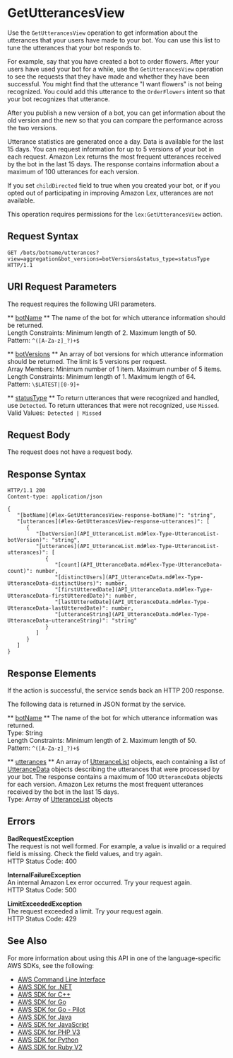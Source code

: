 # GetUtterancesView<a name="API_GetUtterancesView"></a>

Use the `GetUtterancesView` operation to get information about the utterances that your users have made to your bot\. You can use this list to tune the utterances that your bot responds to\.

For example, say that you have created a bot to order flowers\. After your users have used your bot for a while, use the `GetUtterancesView` operation to see the requests that they have made and whether they have been successful\. You might find that the utterance "I want flowers" is not being recognized\. You could add this utterance to the `OrderFlowers` intent so that your bot recognizes that utterance\.

After you publish a new version of a bot, you can get information about the old version and the new so that you can compare the performance across the two versions\. 

Utterance statistics are generated once a day\. Data is available for the last 15 days\. You can request information for up to 5 versions of your bot in each request\. Amazon Lex returns the most frequent utterances received by the bot in the last 15 days\. The response contains information about a maximum of 100 utterances for each version\.

If you set `childDirected` field to true when you created your bot, or if you opted out of participating in improving Amazon Lex, utterances are not available\.

This operation requires permissions for the `lex:GetUtterancesView` action\.

## Request Syntax<a name="API_GetUtterancesView_RequestSyntax"></a>

```
GET /bots/botname/utterances?view=aggregation&bot_versions=botVersions&status_type=statusType HTTP/1.1
```

## URI Request Parameters<a name="API_GetUtterancesView_RequestParameters"></a>

The request requires the following URI parameters\.

 ** [botName](#API_GetUtterancesView_RequestSyntax) **   <a name="lex-GetUtterancesView-request-botName"></a>
The name of the bot for which utterance information should be returned\.  
Length Constraints: Minimum length of 2\. Maximum length of 50\.  
Pattern: `^([A-Za-z]_?)+$` 

 ** [botVersions](#API_GetUtterancesView_RequestSyntax) **   <a name="lex-GetUtterancesView-request-botVersions"></a>
An array of bot versions for which utterance information should be returned\. The limit is 5 versions per request\.  
Array Members: Minimum number of 1 item\. Maximum number of 5 items\.  
Length Constraints: Minimum length of 1\. Maximum length of 64\.  
Pattern: `\$LATEST|[0-9]+` 

 ** [statusType](#API_GetUtterancesView_RequestSyntax) **   <a name="lex-GetUtterancesView-request-statusType"></a>
To return utterances that were recognized and handled, use `Detected`\. To return utterances that were not recognized, use `Missed`\.  
Valid Values:` Detected | Missed` 

## Request Body<a name="API_GetUtterancesView_RequestBody"></a>

The request does not have a request body\.

## Response Syntax<a name="API_GetUtterancesView_ResponseSyntax"></a>

```
HTTP/1.1 200
Content-type: application/json

{
   "[botName](#lex-GetUtterancesView-response-botName)": "string",
   "[utterances](#lex-GetUtterancesView-response-utterances)": [ 
      { 
         "[botVersion](API_UtteranceList.md#lex-Type-UtteranceList-botVersion)": "string",
         "[utterances](API_UtteranceList.md#lex-Type-UtteranceList-utterances)": [ 
            { 
               "[count](API_UtteranceData.md#lex-Type-UtteranceData-count)": number,
               "[distinctUsers](API_UtteranceData.md#lex-Type-UtteranceData-distinctUsers)": number,
               "[firstUtteredDate](API_UtteranceData.md#lex-Type-UtteranceData-firstUtteredDate)": number,
               "[lastUtteredDate](API_UtteranceData.md#lex-Type-UtteranceData-lastUtteredDate)": number,
               "[utteranceString](API_UtteranceData.md#lex-Type-UtteranceData-utteranceString)": "string"
            }
         ]
      }
   ]
}
```

## Response Elements<a name="API_GetUtterancesView_ResponseElements"></a>

If the action is successful, the service sends back an HTTP 200 response\.

The following data is returned in JSON format by the service\.

 ** [botName](#API_GetUtterancesView_ResponseSyntax) **   <a name="lex-GetUtterancesView-response-botName"></a>
The name of the bot for which utterance information was returned\.  
Type: String  
Length Constraints: Minimum length of 2\. Maximum length of 50\.  
Pattern: `^([A-Za-z]_?)+$` 

 ** [utterances](#API_GetUtterancesView_ResponseSyntax) **   <a name="lex-GetUtterancesView-response-utterances"></a>
An array of [UtteranceList](API_UtteranceList.md) objects, each containing a list of [UtteranceData](API_UtteranceData.md) objects describing the utterances that were processed by your bot\. The response contains a maximum of 100 `UtteranceData` objects for each version\. Amazon Lex returns the most frequent utterances received by the bot in the last 15 days\.  
Type: Array of [UtteranceList](API_UtteranceList.md) objects

## Errors<a name="API_GetUtterancesView_Errors"></a>

 **BadRequestException**   
The request is not well formed\. For example, a value is invalid or a required field is missing\. Check the field values, and try again\.  
HTTP Status Code: 400

 **InternalFailureException**   
An internal Amazon Lex error occurred\. Try your request again\.  
HTTP Status Code: 500

 **LimitExceededException**   
The request exceeded a limit\. Try your request again\.  
HTTP Status Code: 429

## See Also<a name="API_GetUtterancesView_SeeAlso"></a>

For more information about using this API in one of the language\-specific AWS SDKs, see the following:
+  [AWS Command Line Interface](https://docs.aws.amazon.com/goto/aws-cli/lex-models-2017-04-19/GetUtterancesView) 
+  [AWS SDK for \.NET](https://docs.aws.amazon.com/goto/DotNetSDKV3/lex-models-2017-04-19/GetUtterancesView) 
+  [AWS SDK for C\+\+](https://docs.aws.amazon.com/goto/SdkForCpp/lex-models-2017-04-19/GetUtterancesView) 
+  [AWS SDK for Go](https://docs.aws.amazon.com/goto/SdkForGoV1/lex-models-2017-04-19/GetUtterancesView) 
+  [AWS SDK for Go \- Pilot](https://docs.aws.amazon.com/goto/SdkForGoPilot/lex-models-2017-04-19/GetUtterancesView) 
+  [AWS SDK for Java](https://docs.aws.amazon.com/goto/SdkForJava/lex-models-2017-04-19/GetUtterancesView) 
+  [AWS SDK for JavaScript](https://docs.aws.amazon.com/goto/AWSJavaScriptSDK/lex-models-2017-04-19/GetUtterancesView) 
+  [AWS SDK for PHP V3](https://docs.aws.amazon.com/goto/SdkForPHPV3/lex-models-2017-04-19/GetUtterancesView) 
+  [AWS SDK for Python](https://docs.aws.amazon.com/goto/boto3/lex-models-2017-04-19/GetUtterancesView) 
+  [AWS SDK for Ruby V2](https://docs.aws.amazon.com/goto/SdkForRubyV2/lex-models-2017-04-19/GetUtterancesView) 